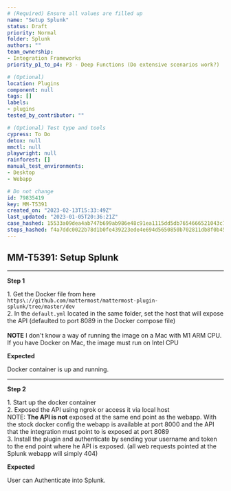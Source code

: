```yaml
---
# (Required) Ensure all values are filled up
name: "Setup Splunk"
status: Draft
priority: Normal
folder: Splunk
authors: ""
team_ownership: 
- Integration Frameworks
priority_p1_to_p4: P3 - Deep Functions (Do extensive scenarios work?)

# (Optional)
location: Plugins
component: null
tags: []
labels: 
- plugins
tested_by_contributor: ""

# (Optional) Test type and tools
cypress: To Do
detox: null
mmctl: null
playwright: null
rainforest: []
manual_test_environments: 
- Desktop
- Webapp

# Do not change
id: 79835419
key: MM-T5391
created_on: "2023-02-13T15:33:49Z"
last_updated: "2023-01-05T20:36:21Z"
case_hashed: 15533a09dea4ab747b699ab986e48c91ea1115dd5db7654666521043c795c4659929b27c918c4c161ed650c12b88a400
steps_hashed: f4a7ddc0022b78d1b0fe439223ede4e694d5650850b702811db8f0b450abaeda499fe8acb81395264340316f2db53dd6
---
```


<!-- (Auto-generated) Based on frontmatter's "key" and "name" -->

## MM-T5391: Setup Splunk

---

**Step 1**

1\. Get the Docker file from here `https\://github.com/mattermost/mattermost-plugin-splunk/tree/master/dev`\
2\. In the `default.yml` located in the same folder, set the host that will expose the API (defaulted to port 8089 in the Docker compose file)\
\
**NOTE** I don't know a way of running the image on a Mac with M1 ARM CPU. If you have Docker on Mac, the image must run on Intel CPU

**Expected**

Docker container is up and running.

---

**Step 2**

1\. Start up the docker container\
2\. Exposed the API using ngrok or access it via local host\
NOTE: **The API is not** exposed at the same end point as the webapp. With the stock docker config the webapp is available at port 8000 and the API that the integration must point to is exposed at port 8089\
3\. Install the plugin and authenticate by sending your username and token to the end point where he API is exposed. (all web requests pointed at the Splunk webapp will simply 404)

**Expected**

User can Authenticate into Splunk.
